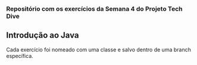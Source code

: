 ### Repositório com os exercícios da Semana 4 do Projeto Tech Dive

## Introdução ao Java

Cada exercício foi nomeado com uma classe e salvo dentro de uma branch específica.
